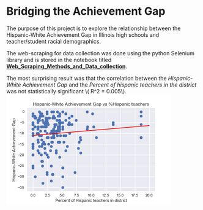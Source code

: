 # Bridging the Achievement Gap

The purpose of this project is to explore the relationship between the Hispanic-White Achievement Gap in Illinois high schools and teacher/student racial demographics.

The web-scraping for data collection was done using the python Selenium library and is stored in the notebook titled **[Web_Scraping_Methods_and_Data_collection](Web_Scraping_Methods_and_Data_collection.ipynb)**.

The most surprising result was that the correlation between the *Hispanic-White Achievement Gap* and the *Percent of hispanic teachers in the district* was not statistically significant \\( R^2 = 0.005\\).
![](achievement_gap_vs_hisp_teachers.png)